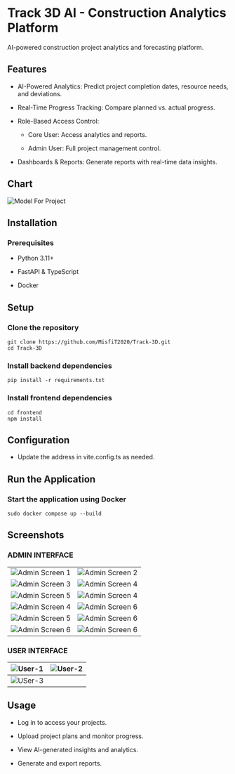 # Track 3D AI - Construction Analytics Platform

AI-powered construction project analytics and forecasting platform.

## Features

- AI-Powered Analytics: Predict project completion dates, resource needs, and deviations.

- Real-Time Progress Tracking: Compare planned vs. actual progress.
 
- Role-Based Access Control:
 
   - Core User: Access analytics and reports.
 
   - Admin User: Full project management control.
 
- Dashboards & Reports: Generate reports with real-time data insights.

## Chart
![Model For Project](src/Model.png)

## Installation

### Prerequisites

   - Python 3.11+

   - FastAPI & TypeScript
   
   - Docker

## Setup

### Clone the repository
```shell
git clone https://github.com/MisfiT2020/Track-3D.git
cd Track-3D
```
### Install backend dependencies
```cd backend
pip install -r requirements.txt
```

### Install frontend dependencies
```
cd frontend
npm install
```

## Configuration

- Update the address in vite.config.ts as needed.

## Run the Application

### Start the application using Docker
```
sudo docker compose up --build
```

## Screenshots

### ADMIN INTERFACE
|                       |                       |
| --------------------- | --------------------- |
| ![Admin Screen 1](src/login.jpeg) | ![Admin Screen 2](src/sign-up.jpeg) |
| ![Admin Screen 3](src/profile-page.jpeg) | ![Admin Screen 4](src/navbar.jpeg) |
| ![Admin Screen 5](src/dashboard.jpeg) | ![Admin Screen 4](src/dashboard2.jpeg) |
| ![Admin Screen 4](src/manage-users.jpeg) | ![Admin Screen 6](src/update-user.jpeg) |
| ![Admin Screen 5](src/import-csv.jpeg) | ![Admin Screen 6](src/import-csv2.jpeg) |
| ![Admin Screen 6](src/logs.jpeg) | ![Admin Screen 6](src/recents.jpeg) |


### USER INTERFACE
| ![User-1](src/user1.jpeg) | ![User-2](src/user2.jpeg) |
| ---------------------- | ---------------------- |
| ![USer-3](src/user3.jpeg) |                       |




## Usage

- Log in to access your projects.

- Upload project plans and monitor progress.

- View AI-generated insights and analytics.

- Generate and export reports.